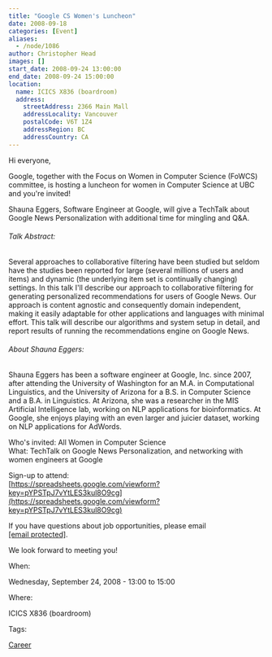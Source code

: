 ```yaml
---
title: "Google CS Women's Luncheon"
date: 2008-09-18
categories: [Event]
aliases:
  - /node/1086
author: Christopher Head
images: []
start_date: 2008-09-24 13:00:00
end_date: 2008-09-24 15:00:00
location:
  name: ICICS X836 (boardroom)
  address:
    streetAddress: 2366 Main Mall
    addressLocality: Vancouver
    postalCode: V6T 1Z4
    addressRegion: BC
    addressCountry: CA
---
```


Hi everyone,

Google, together with the Focus on Women in Computer Science (FoWCS) committee, is hosting a luncheon for women in Computer Science at UBC and you're invited!

Shauna Eggers, Software Engineer at Google, will give a TechTalk about
Google News Personalization with additional time
for mingling and Q&A.

###### Talk Abstract:
Several approaches to collaborative filtering have been studied but seldom have the studies been reported for large (several millions of users and items) and dynamic (the underlying item set is continually changing) settings. In this talk I'll describe our approach to collaborative filtering for generating personalized recommendations for users of Google News. Our approach is content agnostic and consequently domain independent, making it easily adaptable for other applications and languages with minimal effort. This talk will describe our algorithms and system setup in detail, and report results of running the recommendations engine on Google News.

###### About Shauna Eggers:
Shauna Eggers has been a software engineer at Google, Inc. since 2007, after attending the University of Washington for an M.A. in Computational Linguistics, and the University of Arizona for a B.S. in Computer Science and a B.A. in Linguistics. At Arizona, she was a researcher in the MIS Artificial Intelligence lab, working on NLP applications for bioinformatics. At Google, she enjoys playing with an even larger and juicier dataset, working on NLP applications for AdWords.

Who's invited: All Women in Computer Science \
What: TechTalk on Google News Personalization, and networking with women engineers at Google

Sign-up to attend: \
[https://spreadsheets.google.com/viewform?key=pYPSTpJ7vYtLES3kul8O9cg](https://spreadsheets.google.com/viewform?key=pYPSTpJ7vYtLES3kul8O9cg)

If you have questions about job opportunities, please email [\[email protected\]](/cdn-cgi/l/email-protection#bddedcd0cdc8ced8cbd8d3c9cefddad2d2dad1d893ded2d0).

We look forward to meeting you!

When: 

Wednesday, September 24, 2008 - 13:00 to 15:00

Where: 

ICICS X836 (boardroom)

Tags: 

[Career](/career)
